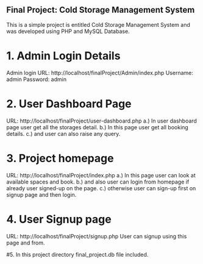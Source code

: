 ## Final Project: Cold Storage Management System
This is a simple project is entitled Cold Storage Management System and was developed using PHP and MySQL Database.

# 1. Admin Login Details
Admin login URL: http://localhost/finalProject/Admin/index.php
Username: admin
Password: admin

# 2. User Dashboard Page
URL: http://localhost/finalProject/user-dashboard.php
a.) In user dashboard page user get all the storages detail.
b.) In this page user get all booking details.
c.) and user can also raise any query.

# 3. Project homepage
URL: http://localhost/finalProject/index.php
a.) In this page user can look at available spaces and book.
b.) and also user can login from homepage if already user signed-up on the page.
c.) otherwise user can sign-up first on signup page and then login.

# 4. User Signup page
URL: http://localhost/finalProject/signup.php
User can signup using this page and from.

#5. In this project directory final_project.db file included.
